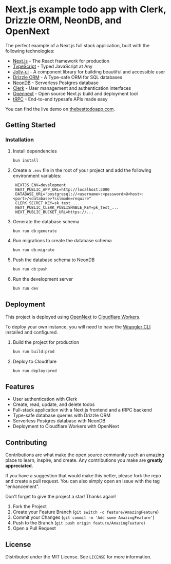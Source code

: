 # Next.js example todo app with Clerk, Drizzle ORM, NeonDB, and OpenNext

The perfect example of a Next.js full stack application, built with the following technologies:

- [Next.js](https://nextjs.org/) - The React framework for production
- [TypeScript](https://www.typescriptlang.org/) - Typed JavaScript at Any
- [Jolly-ui](https://jolly-ui.com/) - A component library for building beautiful and accessible user
- [Drizzle ORM](https://orm.drizzle.team/) - A Type-safe ORM for SQL databases
- [NeonDB](https://neondb.com/) - Serverless Postgres database
- [Clerk](https://clerk.com/) - User management and authentication
  interfaces
- [Opennext](https://opennext.dev/) - Open source Next.js build and deployment tool
- [tRPC](https://trpc.io/) - End-to-end typesafe APIs made easy

You can find the live demo on [thebesttodoapp.com](https://thebesttodoapp.com/).

## Getting Started

### Installation

1. Install dependencies
   ```sh
   bun install
   ```
2. Create a `.env` file in the root of your project and add the following environment variables:
   ```
    NEXTJS_ENV=development
    NEXT_PUBLIC_APP_URL=http://localhost:3000
    DATABASE_URL="postgresql://<username>:<password>@<host>:<port>/<database>?sslmode=require"
    CLERK_SECRET_KEY=sk_test_...
    NEXT_PUBLIC_CLERK_PUBLISHABLE_KEY=pk_test_...
    NEXT_PUBLIC_BUCKET_URL=https://...
   ```
3. Generate the database schema
   ```sh
   bun run db:generate
   ```
4. Run migrations to create the database schema
   ```sh
   bun run db:migrate
   ```
5. Push the database schema to NeonDB
   ```sh
   bun run db:push
   ```
6. Run the development server
   ```sh
   bun run dev
   ```

## Deployment

This project is deployed using [OpenNext](https://opennext.dev/)
to [Cloudflare Workers](https://workers.cloudflare.com/).

To deploy your own instance, you will need to have
the [Wrangler CLI](https://developers.cloudflare.com/workers/wrangler/get-started/) installed and
configured.

1. Build the project for production
   ```sh
   bun run build:prod
   ```
2. Deploy to Cloudflare
   ```sh
   bun run deploy:prod
   ```

## Features

- User authentication with Clerk
- Create, read, update, and delete todos
- Full-stack application with a Next.js frontend and a tRPC backend
- Type-safe database queries with Drizzle ORM
- Serverless Postgres database with NeonDB
- Deployment to Cloudflare Workers with OpenNext

## Contributing

Contributions are what make the open source community such an amazing place to learn, inspire, and
create. Any contributions you make are **greatly appreciated**.

If you have a suggestion that would make this better, please fork the repo and create a pull
request. You can also simply open an issue with the tag "enhancement".

Don't forget to give the project a star! Thanks again!

1. Fork the Project
2. Create your Feature Branch (`git switch -c feature/AmazingFeature`)
3. Commit your Changes (`git commit -m 'Add some AmazingFeature'`)
4. Push to the Branch (`git push origin feature/AmazingFeature`)
5. Open a Pull Request

## License

Distributed under the MIT License. See `LICENSE` for more information.
